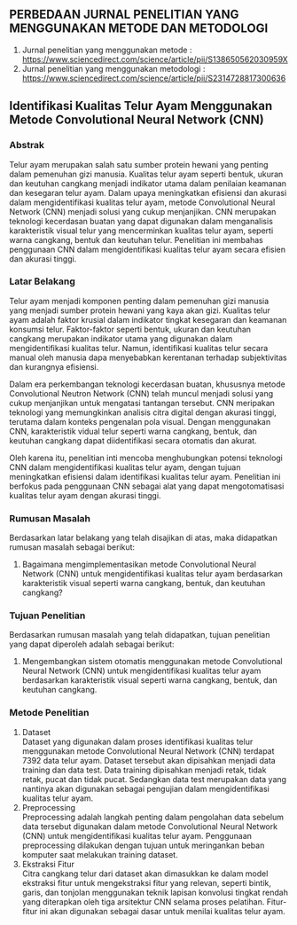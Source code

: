 ## PERBEDAAN JURNAL PENELITIAN YANG MENGGUNAKAN METODE DAN METODOLOGI
1. Jurnal penelitian yang menggunakan metode : https://www.sciencedirect.com/science/article/pii/S138650562030959X
2. Jurnal penelitian yang menggunakan metodologi : https://www.sciencedirect.com/science/article/pii/S2314728817300636

## Identifikasi Kualitas Telur Ayam Menggunakan Metode Convolutional Neural Network (CNN)
### Abstrak
Telur ayam merupakan salah satu sumber protein hewani yang penting dalam pemenuhan gizi manusia. Kualitas telur ayam seperti bentuk, ukuran dan keutuhan cangkang menjadi indikator utama dalam penilaian keamanan dan kesegaran telur ayam. Dalam upaya meningkatkan efisiensi dan akurasi dalam mengidentifikasi kualitas telur ayam, metode Convolutional Neural Network (CNN) menjadi solusi yang cukup menjanjikan. CNN merupakan teknologi kecerdasan buatan yang dapat digunakan dalam menganalisis karakteristik visual telur yang mencerminkan kualitas telur ayam, seperti warna cangkang, bentuk dan keutuhan telur. Penelitian ini membahas penggunaan CNN dalam mengidentifikasi kualitas telur ayam secara efisien dan akurasi tinggi.

### Latar Belakang
Telur ayam menjadi komponen penting dalam pemenuhan gizi manusia yang menjadi sumber protein hewani yang kaya akan gizi. Kualitas telur ayam adalah faktor krusial dalam indikator tingkat kesegaran dan keamanan konsumsi telur. Faktor-faktor seperti bentuk, ukuran dan keutuhan cangkang merupakan indikator utama yang digunakan dalam mengidentifikasi kualitas telur. Namun, identifikasi kualitas telur secara manual oleh manusia dapa menyebabkan kerentanan terhadap subjektivitas dan kurangnya efisiensi.

Dalam era perkembangan teknologi kecerdasan buatan, khususnya metode Convolutional Neutron Network (CNN) telah muncul menjadi solusi yang cukup menjanjikan untuk mengatasi tantangan tersebut. CNN meripakan teknologi yang memungkinkan analisis citra digital dengan akurasi tinggi, terutama dalam konteks pengenalan pola visual. Dengan menggunakan CNN, karakteristik vidual telur seperti warna cangkang, bentuk, dan keutuhan cangkang dapat diidentifikasi secara otomatis dan akurat.

Oleh karena itu, penelitian inti mencoba menghubungkan potensi teknologi CNN dalam mengidentifikasi kualitas telur ayam, dengan tujuan meningkatkan efisiensi dalam identifikasi kualitas telur ayam. Penelitian ini berfokus pada penggunaan CNN sebagai alat yang dapat mengotomatisasi kualitas telur ayam dengan akurasi tinggi. 

### Rumusan Masalah
Berdasarkan latar belakang yang telah disajikan di atas, maka didapatkan rumusan masalah sebagai berikut:
1. Bagaimana mengimplementasikan metode Convolutional Neural Network (CNN) untuk mengidentifikasi kualitas telur ayam berdasarkan karakteristik visual seperti warna cangkang, bentuk, dan keutuhan cangkang?

### Tujuan Penelitian
Berdasarkan rumusan masalah yang telah didapatkan, tujuan penelitian yang dapat diperoleh adalah sebagai berikut:
1. Mengembangkan sistem otomatis menggunakan metode Convolutional Neural Network (CNN) untuk mengidentifikasi kualitas telur ayam berdasarkan karakteristik visual seperti warna cangkang, bentuk, dan keutuhan cangkang.

### Metode Penelitian
1. Dataset  
Dataset yang digunakan dalam proses identifikasi kualitas telur menggunakan metode Convolutional Neural Network (CNN) terdapat 7392 data telur ayam. Dataset tersebut akan dipisahkan menjadi data training dan data test. Data training dipisahkan menjadi retak, tidak retak, pucat dan tidak pucat. Sedangkan data test merupakan data yang nantinya akan digunakan sebagai pengujian dalam mengidentifikasi kualitas telur ayam.
2. Preprocessing  
Preprocessing adalah langkah penting dalam pengolahan data sebelum data tersebut digunakan dalam metode Convolutional Neural Network (CNN) untuk mengidentifikasi kualitas telur ayam. Penggunaan preprocessing dilakukan dengan tujuan untuk meringankan beban komputer saat melakukan training dataset. 
3. Ekstraksi Fitur  
Citra cangkang telur dari dataset akan dimasukkan ke dalam model ekstraksi fitur untuk mengekstraksi fitur yang relevan, seperti bintik, garis, dan tonjolan menggunakan teknik lapisan konvolusi tingkat rendah yang diterapkan oleh tiga arsitektur CNN selama proses pelatihan. Fitur-fitur ini akan digunakan sebagai dasar untuk menilai kualitas telur ayam.
